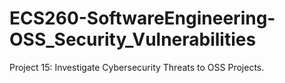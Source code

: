 # ECS260-SoftwareEngineering-OSS_Security_Vulnerabilities

Project 15: Investigate Cybersecurity Threats to OSS Projects.
